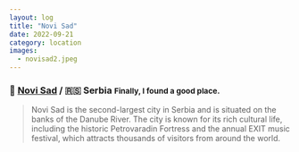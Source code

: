```yaml
---
layout: log
title: "Novi Sad"
date: 2022-09-21
category: location
images:
  - novisad2.jpeg
---
```


### 📍 [Novi Sad](https://maps.app.goo.gl/GbfAnyofmzMD2ZqT6) / 🇷🇸 Serbia <small class="superscript">Finally, I found a good place.</small>

> Novi Sad is the second-largest city in Serbia and is situated on the banks of the Danube River. The city is known for its rich cultural life, including the historic Petrovaradin Fortress and the annual EXIT music festival, which attracts thousands of visitors from around the world.